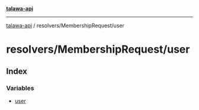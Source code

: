 [**talawa-api**](../../../README.md)

***

[talawa-api](../../../modules.md) / resolvers/MembershipRequest/user

# resolvers/MembershipRequest/user

## Index

### Variables

- [user](variables/user.md)
